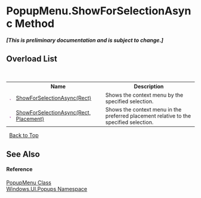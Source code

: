 # PopupMenu.ShowForSelectionAsync Method 
 _**\[This is preliminary documentation and is subject to change.\]**_


## Overload List
&nbsp;<table><tr><th></th><th>Name</th><th>Description</th></tr><tr><td>![Public method](media/pubmethod.gif "Public method")</td><td><a href="M_Windows_UI_Popups_PopupMenu_ShowForSelectionAsync">ShowForSelectionAsync(Rect)</a></td><td>
Shows the context menu by the specified selection.</td></tr><tr><td>![Public method](media/pubmethod.gif "Public method")</td><td><a href="M_Windows_UI_Popups_PopupMenu_ShowForSelectionAsync_1">ShowForSelectionAsync(Rect, Placement)</a></td><td>
Shows the context menu in the preferred placement relative to the specified selection.</td></tr></table>&nbsp;
<a href="#popupmenu.showforselectionasync-method">Back to Top</a>

## See Also


#### Reference
<a href="T_Windows_UI_Popups_PopupMenu">PopupMenu Class</a><br /><a href="N_Windows_UI_Popups">Windows.UI.Popups Namespace</a><br />